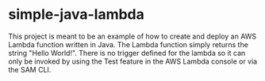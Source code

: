 # simple-java-lambda

This project is meant to be an example of how to create and deploy an AWS Lambda function 
written in Java. The Lambda function simply returns the string "Hello World!".
There is no trigger defined for the lambda so it can only be invoked by using the Test feature in
the AWS Lambda console or via the SAM CLI.
